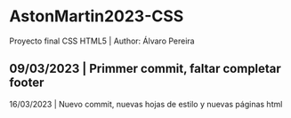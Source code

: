 # AstonMartin2023-CSS
Proyecto final CSS HTML5 | Author: Álvaro Pereira

09/03/2023 | Primmer commit, faltar completar footer
--
16/03/2023 | Nuevo commit, nuevas hojas de estilo y nuevas páginas html
